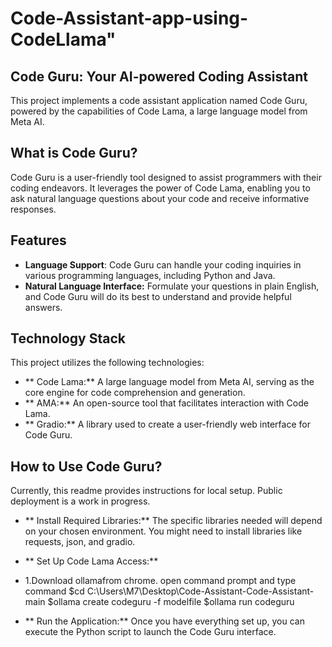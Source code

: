 # Code-Assistant-app-using-CodeLlama" 

## Code Guru: Your AI-powered Coding Assistant
This project implements a code assistant application named Code Guru, powered by the capabilities of Code Lama, a large language model from Meta AI.

## What is Code Guru?
Code Guru is a user-friendly tool designed to assist programmers with their coding endeavors. It leverages the power of Code Lama, enabling you to ask natural language questions about your code and receive informative responses.

## Features
- **Language Support**: Code Guru can handle your coding inquiries in various programming languages, including Python and Java.
- **Natural Language Interface:** Formulate your questions in plain English, and Code Guru will do its best to understand and provide helpful answers.
## Technology Stack
  This project utilizes the following technologies:

- ** Code Lama:** A large language model from Meta AI, serving as the core engine for code comprehension and generation.
- ** AMA:** An open-source tool that facilitates interaction with Code Lama.
- ** Gradio:** A library used to create a user-friendly web interface for Code Guru.
## How to Use Code Guru?
Currently, this readme provides instructions for local setup. Public deployment is a work in progress.

- ** Install Required Libraries:**
The specific libraries needed will depend on your chosen environment. You might need to install libraries like requests, json, and gradio.

- ** Set Up Code Lama Access:**
- 1.Download ollamafrom chrome.
open command prompt and type command
$cd C:\Users\M7\Desktop\Code-Assistant-Code-Assistant-main
$ollama create codeguru -f modelfile
$ollama run codeguru

- ** Run the Application:**
Once you have everything set up, you can execute the Python script to launch the Code Guru interface.
